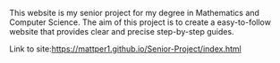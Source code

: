 This website is my senior project for my degree in Mathematics and Computer Science. The aim of this project is to create a easy-to-follow website that provides clear and precise step-by-step guides. 

Link to site:https://mattper1.github.io/Senior-Project/index.html


